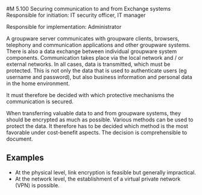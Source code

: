 #M 5.100 Securing communication to and from Exchange systems
Responsible for initiation: IT security officer, IT manager

Responsible for implementation: Administrator

A groupware server communicates with groupware clients, browsers, telephony and communication applications and other groupware systems. There is also a data exchange between individual groupware system components. Communication takes place via the local network and / or external networks. In all cases, data is transmitted, which must be protected. This is not only the data that is used to authenticate users (eg username and password), but also business information and personal data in the home environment.

It must therefore be decided with which protective mechanisms the communication is secured.

When transferring valuable data to and from groupware systems, they should be encrypted as much as possible. Various methods can be used to protect the data. It therefore has to be decided which method is the most favorable under cost-benefit aspects. The decision is comprehensible to document.



## Examples 
* At the physical level, link encryption is feasible but generally impractical.
* At the network level, the establishment of a virtual private network (VPN) is possible.




